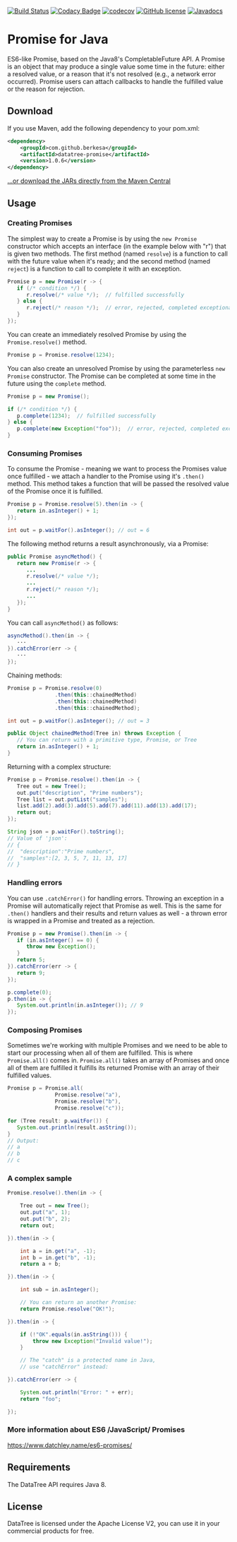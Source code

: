 [![Build Status](https://travis-ci.org/berkesa/datatree-promise.svg?branch=master)](https://travis-ci.org/berkesa/datatree-promise)
[![Codacy Badge](https://api.codacy.com/project/badge/Grade/7e4435de02d24edfa313bf8f56d5ea0e)](https://www.codacy.com/app/berkesa/datatree-promise?utm_source=github.com&amp;utm_medium=referral&amp;utm_content=berkesa/datatree-promise&amp;utm_campaign=Badge_Grade)
[![codecov](https://codecov.io/gh/berkesa/datatree-promise/branch/master/graph/badge.svg)](https://codecov.io/gh/berkesa/datatree-promise)
[![GitHub license](https://img.shields.io/badge/license-Apache%202-blue.svg)](https://raw.githubusercontent.com/berkesa/datatree-adapters/master/LICENSE)
[![Javadocs](https://www.javadoc.io/badge/com.github.berkesa/datatree-promise.svg)](https://www.javadoc.io/doc/com.github.berkesa/datatree-promise)

# Promise for Java

ES6-like Promise, based on the Java8's CompletableFuture API. A Promise is an
object that may produce a single value some time in the future: either a
resolved value, or a reason that it's not resolved (e.g., a network error
occurred). Promise users can attach callbacks to handle the fulfilled value
or the reason for rejection.

## Download

If you use Maven, add the following dependency to your pom.xml:

```xml
<dependency>
    <groupId>com.github.berkesa</groupId>
    <artifactId>datatree-promise</artifactId>
    <version>1.0.6</version>
</dependency>
```

[...or download the JARs directly from the Maven Central](https://search.maven.org/#search%7Cga%7C1%7Cg%3A%22com.github.berkesa%22)

## Usage

### Creating Promises

The simplest way to create a Promise is by using the `new Promise` constructor which accepts an interface (in the example below with "r") that is given two methods. The first method (named `resolve`) is a function to call with the future value when it's ready; and the second method (named `reject`) is a function to call to complete it with an exception.

```java
Promise p = new Promise(r -> {
   if (/* condition */) {
      r.resolve(/* value */);  // fulfilled successfully
   } else {
      r.reject(/* reason */);  // error, rejected, completed exceptionally
   }
});
```

You can create an immediately resolved Promise by using the `Promise.resolve()` method.

```java
Promise p = Promise.resolve(1234);
```

You can also create an unresolved Promise by using the parameterless `new Promise` constructor. The Promise can be completed at some time in the future using the `complete` method.

```java
Promise p = new Promise();

if (/* condition */) {
   p.complete(1234);  // fulfilled successfully
} else {
   p.complete(new Exception("foo"));  // error, rejected, completed exceptionally
}
```

### Consuming Promises

To consume the Promise - meaning we want to process the Promises value once fulfilled - we attach a handler to the Promise using it's `.then()` method. This method takes a function that will be passed the resolved value of the Promise once it is fulfilled.

```java
Promise p = Promise.resolve(5).then(in -> {
   return in.asInteger() + 1;
});

int out = p.waitFor().asInteger(); // out = 6
```

The following method returns a result asynchronously, via a Promise:

```java
public Promise asyncMethod() {
   return new Promise(r -> {
      ...
      r.resolve(/* value */);
      ...
      r.reject(/* reason */);
      ...
   });
}
```

You can call `asyncMethod()` as follows:

```java
asyncMethod().then(in -> {
   ···
}).catchError(err -> {
   ···
});
```

Chaining methods:

```java
Promise p = Promise.resolve(0)
               .then(this::chainedMethod)
               .then(this::chainedMethod)
               .then(this::chainedMethod);

int out = p.waitFor().asInteger(); // out = 3

public Object chainedMethod(Tree in) throws Exception {
   // You can return with a primitive type, Promise, or Tree
   return in.asInteger() + 1;
}
```

Returning with a complex structure:

```java
Promise p = Promise.resolve().then(in -> {
   Tree out = new Tree();
   out.put("description", "Prime numbers");
   Tree list = out.putList("samples");
   list.add(2).add(3).add(5).add(7).add(11).add(13).add(17);
   return out;
});

String json = p.waitFor().toString();
// Value of 'json':
// {
//  "description":"Prime numbers",
//  "samples":[2, 3, 5, 7, 11, 13, 17]
// }
```

### Handling errors

You can use `.catchError()` for handling errors. Throwing an exception in a Promise will automatically reject that Promise as well. This is the same for `.then()` handlers and their results and return values as well - a thrown error is wrapped in a Promise and treated as a rejection.

```java
Promise p = new Promise().then(in -> {
   if (in.asInteger() == 0) {
      throw new Exception();
   }
   return 5;
}).catchError(err -> {
   return 9;
});

p.complete(0);
p.then(in -> {
   System.out.println(in.asInteger()); // 9
});
```

### Composing Promises

Sometimes we're working with multiple Promises and we need to be able to start our processing when all of them are fulfilled. This is where `Promise.all()` comes in. `Promise.all()` takes an array of Promises and once all of them are fulfilled it fulfills its returned Promise with an array of their fulfilled values.

```java
Promise p = Promise.all(
               Promise.resolve("a"),
               Promise.resolve("b"),
               Promise.resolve("c"));

for (Tree result: p.waitFor()) {
   System.out.println(result.asString());
}
// Output:
// a
// b
// c
```

### A complex sample

```java
Promise.resolve().then(in -> {

	Tree out = new Tree();
	out.put("a", 1);
	out.put("b", 2);
	return out;

}).then(in -> {

	int a = in.get("a", -1);
	int b = in.get("b", -1);
	return a + b;

}).then(in -> {

	int sub = in.asInteger();

	// You can return an another Promise:
	return Promise.resolve("OK!");

}).then(in -> {

	if (!"OK".equals(in.asString())) {
		throw new Exception("Invalid value!");
	}

	// The "catch" is a protected name in Java,
	// use "catchError" instead:

}).catchError(err -> {

	System.out.println("Error: " + err);
	return "foo";

});
```

### More information about ES6 /JavaScript/ Promises

https://www.datchley.name/es6-promises/

## Requirements

The DataTree API requires Java 8.

## License

DataTree is licensed under the Apache License V2, you can use it in your commercial products for free.
